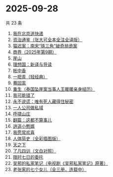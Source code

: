 # 2025-09-28

共 23 条

<!-- BEGIN WEREAD -->
<!-- 最后更新时间 2025-09-28 05:06:59 +0800 -->
1. [我在北京送快递](https://weread.qq.com/web/bookDetail/51532c40813ab7c0ag019c84)
1. [资治通鉴（张大可全本全注全译版）](https://weread.qq.com/web/bookDetail/33532d70813aba6ccg011cd8)
1. [猫迟案：南宋“铁三角”破奇局诡案](https://weread.qq.com/web/bookDetail/a6332650813aba6a9g012871)
1. [商界（2025年第9期）](https://weread.qq.com/web/bookDetail/03f32750813aba78cg010878)
1. [崖山](https://weread.qq.com/web/bookDetail/c4132250813aba76eg014c67)
1. [理想国：新译与导读](https://weread.qq.com/web/bookDetail/46332c90813aba6e7g012fff)
1. [帐中香](https://weread.qq.com/web/bookDetail/e3232920813aba5e1g01341c)
1. [一把青（轻经典）](https://weread.qq.com/web/bookDetail/ede32650813aba723g01661b)
1. [蓦回鸾](https://weread.qq.com/web/bookDetail/14b321d0813aba723g011c1b)
1. [重生（泰国坠崖案当事人王暖暖亲身经历）](https://weread.qq.com/web/bookDetail/f56324b0813aba592g019f29)
1. [我可能错了](https://weread.qq.com/web/bookDetail/253321f0813ab96fcg010512)
1. [永不说谎：唯有死人藏得住秘密](https://weread.qq.com/web/bookDetail/35932830813aba53fg015242)
1. [一人公司做私域](https://weread.qq.com/web/bookDetail/3db325b0813aba6b1g017a43)
1. [呼啸山庄](https://weread.qq.com/web/bookDetail/522324a0813aba395g0114fe)
1. [翻篇：这都不算事儿](https://weread.qq.com/web/bookDetail/2ab321f0813aba67eg01528a)
1. [逍遥小憨婿](https://weread.qq.com/web/bookDetail/b3332f20813aba573g018aea)
1. [我愿常欢喜](https://weread.qq.com/web/bookDetail/6d032db0813ab814cg01374d)
1. [人体简史（全彩插图版）](https://weread.qq.com/web/bookDetail/ef6321d0813ab8cf4g011fa3)
1. [天之下](https://weread.qq.com/web/bookDetail/4de326a0721770aa4de95f4)
1. [了凡四训（文白对照）](https://weread.qq.com/web/bookDetail/7db324f0813aba21eg019948)
1. [限时七日的委托](https://weread.qq.com/web/bookDetail/6d732ed0813aba5e4g017f42)
1. [吴邪的私家笔记（电视剧《吴邪私家笔记》原著）](https://weread.qq.com/web/bookDetail/2c932320813aba08fg0129b2)
1. [老张家的七个女儿（全三册，连载中）](https://weread.qq.com/web/bookDetail/12332100813ab8b6cg0155cf)
<!-- END WEREAD -->